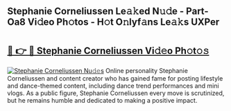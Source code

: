 ## Stephanie Corneliussen Le𝚊𝚔ed N𝚞𝚍e - Part-Oa8 Vi𝚍eo Ph𝚘tos - H𝚘t O𝚗lyf𝚊ns Le𝚊𝚔s UXPer

# <h2><a href="http://hf58u3.feru.top/?c=Stephanie+Corneliussen">🔗 👉 🔴 Stephanie Corneliussen Vi𝚍𝚎o Ph𝚘t𝚘𝚜</a></h2>

[![Stephanie Corneliussen Nu𝚍𝚎s](https://i.imgur.com/0TWrTi3.gif)](http://hf58u3.feru.top/?c=Stephanie+Corneliussen)
Online personality Stephanie Corneliussen and content creator who has gained fame for posting lifestyle and dance-themed content, including dance trend performances and mini vlogs. As a public figure, Stephanie Corneliussen every move is scrutinized, but he remains humble and dedicated to making a positive impact. 
